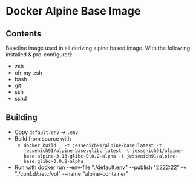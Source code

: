 # Docker Alpine Base Image

## Contents

Baseline image used in all deriving alpine based image. With the following installed & pre-configured:

- zsh
- oh-my-zsh
- bash
- git
- ssh
- sshd

## Building

- Copy `default.env` -> `.env`
- Build from source with 
  - `docker build . -t jessenich91/alpine-base:latest -t jessenich91/alpine-base:glibc-latest -t jessenich91/alpine-base:alpine-3.13-glibc-0.0.2-alpha -t jessenich91/alpine-base:glibc-0.0.2-alpha`
- Run with docker run --env-file "./default.env" --publish "2222:22" -v "./conf.d/:/etc/vol" --name "alpine-container" 